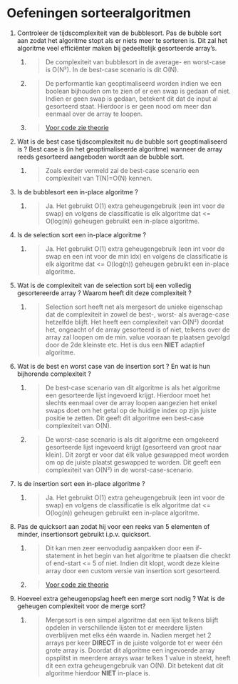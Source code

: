 # Oefeningen sorteeralgoritmen

1) Controleer de tijdscomplexiteit van de bubblesort. Pas de bubble sort aan zodat het algoritme stopt als er niets meer te sorteren is. Dit zal het algoritme veel efficiënter maken bij gedeeltelijk gesorteerde array’s.
   1) > De complexiteit van bubblesort in de average- en worst-case is O(N²). In de best-case scenario is dit O(N).
   2) > De performantie kan geoptimaliseerd worden indien we een boolean bijhouden om te zien of er een swap is gedaan of niet. Indien er geen swap is gedaan, betekent dit dat de input al gesorteerd staat. Hierdoor is er geen nood om meer dan eenmaal over de array te loopen.
   3) > [Voor code zie theorie](../Theorie/sorteeralgoritmen.md)
2) Wat is de best case tijdscomplexiteit nu de bubble sort geoptimaliseerd is ? Best case is (in het geoptimaliseerde algoritme) wanneer de array reeds gesorteerd aangeboden wordt aan de bubble sort.
   1) > Zoals eerder vermeld zal de best-case scenario een complexiteit van T(N)=O(N) kennen.

3) Is de bubblesort een in-place algoritme ?
   1) > Ja. Het gebruikt O(1) extra geheugengebruik (een int voor de swap) en volgens de classificatie is elk algoritme dat <= O(log(n)) geheugen gebruikt een in-place algoritme.

4) Is de selection sort een in-place algoritme ?
   1) > Ja. Het gebruikt O(1) extra geheugengebruik (een int voor de swap en een int voor de min idx) en volgens de classificatie is elk algoritme dat <= O(log(n)) geheugen gebruikt een in-place algoritme.

5) Wat is de complexiteit van de selection sort bij een volledig gesortereerde array ? Waarom heeft dit deze complexiteit ?
   1) > Selection sort heeft net als mergesort de unieke eigenschap dat de complexiteit in zowel de best-, worst- als average-case hetzelfde blijft. Het heeft een complexiteit van O(N²) doordat het, ongeacht of de array gesorteerd is of niet, telkens over de array zal loopen om de min. value vooraan te plaatsen gevolgd door de 2de kleinste etc. Het is dus een **NIET** adaptief algoritme.

6) Wat is de best en worst case van de insertion sort ? En wat is hun bijhorende complexiteit ?
   1) > De best-case scenario van dit algoritme is als het algoritme een gesorteerde lijst ingevoerd krijgt. Hierdoor moet het slechts eenmaal over de array loopen aangezien het enkel swaps doet om het getal op de huidige index op zijn juiste positie te zetten. Dit geeft dit algoritme een best-case complexiteit van O(N).
   2) > De worst-case scenario is als dit algoritme een omgekeerd gesorteerde lijst ingevoerd krijgt (gesorteerd van groot naar klein). Dit zorgt er voor dat élk value geswapped meot worden om op de juiste plaatst geswapped te worden. Dit geeft een complexiteit van O(N²) in de worst-case-scenario.

7) Is de insertion sort een in-place algoritme ?
   1) > Ja. Het gebruikt O(1) extra geheugengebruik (een int voor de swap) en volgens de classificatie is elk algoritme dat <= O(log(n)) geheugen gebruikt een in-place algoritme.

8) Pas de quicksort aan zodat hij voor een reeks van 5 elementen of minder, insertionsort gebruikt i.p.v. quicksort.
   1) > Dit kan men zeer eenvodudig aanpakken door een if-statement in het begin van het algoritme te plaatsen die checkt of end-start <= 5 of niet. Indien dit klopt, wordt deze kleine array door een custom versie van insertion sort gesorteerd.
   2) > [Voor code zie theorie](../Theorie/sorteeralgoritmen.md)

9) Hoeveel extra geheugenopslag heeft een merge sort nodig ? Wat is de geheugen complexiteit  voor de merge sort?
   1) > Mergesort is een simpel algoritme dat een lijst telkens blijft opdelen in verschillende lijsten tot er meerdere lijsten overblijven met elks één waarde in. Nadien merget het 2 arrays per keer **DIRECT** in de juiste volgorde tot er weer één grote array is. Doordat dit algoritme een ingevoerde array opsplitst in meerdere arrays waar telkes 1 value in steekt, heeft dit een extra geheugengebruik van O(N). Dit betekent dat dit algoritme hierdoor **NIET** in-place is.
